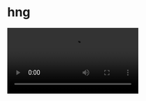# hng
![My Task](https://github.com/olisaemekaejiofor/hng/blob/main/hngtask_2/screen/VID-20210821-WA0024.mp4)
